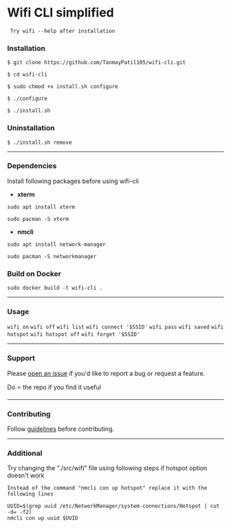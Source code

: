 # Wifi CLI simplified

``` Try wifi --help after installation```

### Installation

```
$ git clone https://github.com/TanmayPatil105/wifi-cli.git
```
```
$ cd wifi-cli
```
```
$ sudo chmod +x install.sh configure
```
```
$ ./configure
```
```
$ ./install.sh
```
### Uninstallation

```
$ ./install.sh remove
```
<hr/>

### Dependencies

Install following packages before using wifi-cli

- **xterm**

```
sudo apt install xterm
```
```
sudo pacman -S xterm
```
- **nmcli**

```
sudo apt install network-manager
```
```
sudo pacman -S networkmanager
```

### Build on Docker
```
sudo docker build -t wifi-cli .
```
<hr/>

### Usage 

```wifi on```
```wifi off```
```wifi list```
```wifi connect '$SSID'```
```wifi pass```
```wifi saved```
```wifi hotspot```
```wifi hotspot off```
```wifi forget '$SSID'```
<hr/>

### Support
Please [open an issue](https://github.com/TanmayPatil105/wifi-cli/issues/new) if you'd like to report a bug or request a feature.

Do ⭐ the repo if you find it useful
<hr/>

### Contributing
Follow [guidelines](https://github.com/TanmayPatil105/wifi-cli/blob/main/CONTRIBUTING.md) before contributing.

<hr/>

### Additional
Try changing the "./src/wifi" file using following steps if hotspot option doesn't work

```
Instead of the command "nmcli con up hotspot" replace it with the following lines
```
```
UUID=$(grep uuid /etc/NetworkManager/system-connections/Hotspot | cut -d= -f2)
nmcli con up uuid $UUID
```
